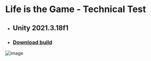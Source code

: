 # Life is the Game - Technical Test
- ## Unity 2021.3.18f1

- ### [Download build](https://drive.google.com/file/d/1V70oYrpIuWEAqtyJ2i_R-qnf-DY7HJUk/view?usp=sharing)

![image](https://user-images.githubusercontent.com/62672738/220065989-2865fbb9-7150-4f33-b338-f90db7f62ad4.png)
